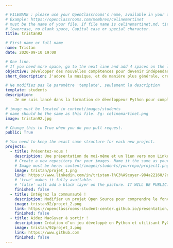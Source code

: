 ```yaml
---

# FILENAME : please use your OpenClassrooms's name, available in your url.
# Example: https://openclassrooms.com/membres/celinemartinet
# must be the name of your file. If file name is celinemartinet.md, title is celinemartinet.
# lowercase, no blank space, Capital case or special character.
title: tristan92

# First name or full name
name: Tristan
date: 2020-09-10 19:00

# One line.
# If you need more space, go to the next line and add 4 spaces on the left, as in 'description'.
objective: Développer des nouvelles compétences pour devenir indépendant.
short_description: J'adore la musique, et de manière plus générale, créer.

# Ne modifiez pas le paramètre 'template', seulement la description
template: students
description:
    Je me suis lancé dans la formation de développeur Python pour compléter mes études et car c'est un domaine passionnant. 

# image must be located in content/images/students
# name should be the same as this file. Eg: celinemartinet.png
image: tristan92.jpg

# Change this to True when you do you pull request.
public: True

# You need to keep the exact same structure for each new project.
projects:
  - title: Présentez-vous !
    description: Une présentation de moi-même et un lien vers mon LinkedIn.
    # Create a new repository for your images. Name it the same as your nickname and profile picture.
    # Image must be here: content/images/students/yourrepo/project1.png
    image: tristan/projet_1.png
    link: https://www.linkedin.com/in/tristan-l%C3%A9cuyer-984a22160/?originalSubdomain=fr
    # 'true' makes it fully available.
    # 'false' will add a black layer on the picture. IT WILL BE PUBLIC!
    finished: false
  - title: Intégrez la communauté !
    description: Modifier un projet Open Source pour comprendre le fonctionnement de Git, de Github et des pull requests. 
    image: tristan92/projet_2.png
    link: https://openclassrooms-student-center.github.io/presentation/students/tristan92.html
    finished: false
  - title: Aidez MacGyver à sortir !
    description: Création d’un jeu développé en Python et utilisant PyGame.
    image: tristan/92projet_3.png
    link: https://www.github.com
    finished: false
---
```

